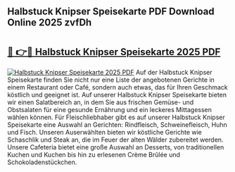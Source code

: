 ## Halbstuck Knipser Speisekarte PDF Download Online 2025 zvfDh

# <h2><a href="http://gc99etf.nevu.top/?p=Halbstuck+Knipser+Speisekarte">🔗 👉🔴 Halbstuck Knipser Speisekarte 2025 PDF</a></h2>

[![Halbstuck Knipser Speisekarte 2025 PDF](https://i.imgur.com/dBaPXMq.png)](http://gc99etf.nevu.top/?p=Halbstuck+Knipser+Speisekarte)
Auf der Halbstuck Knipser Speisekarte finden Sie nicht nur eine Liste der angebotenen Gerichte in einem Restaurant oder Café, sondern auch etwas, das für Ihren Geschmack köstlich und geeignet ist. Auf unserer Halbstuck Knipser Speisekarte bieten wir einen Salatbereich an, in dem Sie aus frischen Gemüse- und Obstsalaten für eine gesunde Ernährung und ein leckeres Mittagessen wählen können. Für Fleischliebhaber gibt es auf unserer Halbstuck Knipser Speisekarte eine Auswahl an Gerichten: Rindfleisch, Schweinefleisch, Huhn und Fisch. Unseren Auserwählten bieten wir köstliche Gerichte wie Schaschlik und Steak an, die im Feuer der alten Wälder zubereitet werden. Unsere Cafeteria bietet eine große Auswahl an Desserts, von traditionellen Kuchen und Kuchen bis hin zu erlesenen Crème Brûlée und Schokoladenstückchen.

